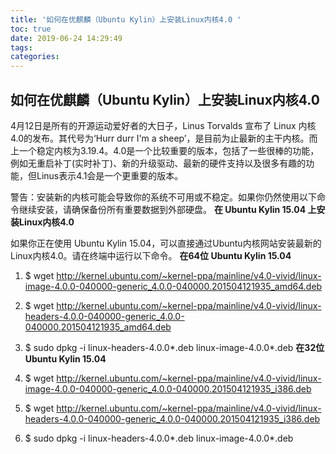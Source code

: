 ```yaml
---
title: '如何在优麒麟（Ubuntu Kylin）上安装Linux内核4.0 '
toc: true
date: 2019-06-24 14:29:49
tags:
categories:
---
```






## 如何在优麒麟（Ubuntu Kylin）上安装Linux内核4.0

4月12日是所有的开源运动爱好者的大日子，Linus Torvalds 宣布了 Linux 内核4.0的发布。其代号为‘Hurr durr I'm a sheep’，是目前为止最新的主干内核。而上一个稳定内核为3.19.4。4.0是一个比较重要的版本，包括了一些很棒的功能，例如无重启补丁(实时补丁)、新的升级驱动、最新的硬件支持以及很多有趣的功能，但Linus表示4.1会是一个更重要的版本。

警告：安装新的内核可能会导致你的系统不可用或不稳定。如果你仍然使用以下命令继续安装，请确保备份所有重要数据到外部硬盘。
**在 Ubuntu Kylin 15.04 上安装Linux内核4.0**

如果你正在使用 Ubuntu Kylin 15.04，可以直接通过Ubuntu内核网站安装最新的Linux内核4.0。请在终端中运行以下命令。
**在64位 Ubuntu Kylin 15.04**

1. $ wget http://kernel.ubuntu.com/~kernel-ppa/mainline/v4.0-vivid/linux-image-4.0.0-040000-generic_4.0.0-040000.201504121935_amd64.deb 

2. $ wget http://kernel.ubuntu.com/~kernel-ppa/mainline/v4.0-vivid/linux-headers-4.0.0-040000-generic_4.0.0-040000.201504121935_amd64.deb 

3. $ sudo dpkg -i linux-headers-4.0.0*.deb linux-image-4.0.0*.deb
**在32位 Ubuntu Kylin 15.04**

1. $ wget http://kernel.ubuntu.com/~kernel-ppa/mainline/v4.0-vivid/linux-image-4.0.0-040000-generic_4.0.0-040000.201504121935_i386.deb 

2. $ wget http://kernel.ubuntu.com/~kernel-ppa/mainline/v4.0-vivid/linux-headers-4.0.0-040000-generic_4.0.0-040000.201504121935_i386.deb 

3. $ sudo dpkg -i linux-headers-4.0.0*.deb linux-image-4.0.0*.deb

 
